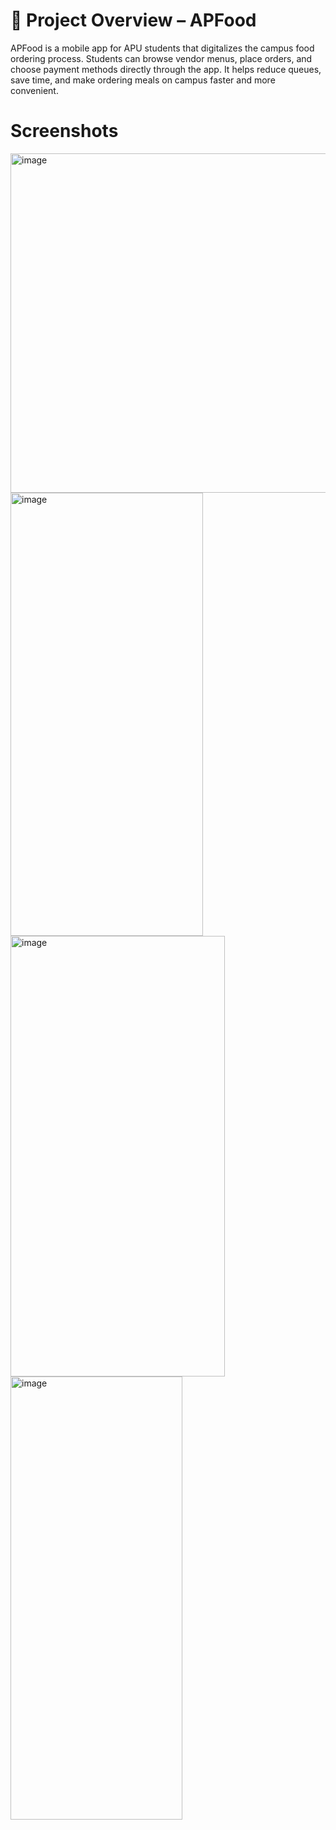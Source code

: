 # 🍱 Project Overview – APFood
APFood is a mobile app for APU students that digitalizes the campus food ordering process. Students can browse vendor menus, place orders, and choose payment methods directly through the app. It helps reduce queues, save time, and make ordering meals on campus faster and more convenient.

# Screenshots
<img width="818" height="543" alt="image" src="https://github.com/user-attachments/assets/3b1ab014-fc62-4a4d-a9e9-69665ba0bed9" />
<img width="308" height="709" alt="image" src="https://github.com/user-attachments/assets/e4cb335b-c270-4e6e-8bab-eafa9b68b74c" />
<img width="343" height="705" alt="image" src="https://github.com/user-attachments/assets/4d3db287-22c0-4591-bdff-b12e60d00c36" />
<img width="275" height="709" alt="image" src="https://github.com/user-attachments/assets/01722110-c798-4648-a507-a265c4653911" />

